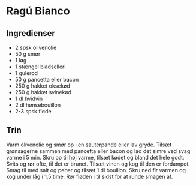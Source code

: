 # Ragú Bianco

## Ingredienser
- 2 spsk olivenolie
- 50 g smør
- 1 løg
- 1 stængel bladselleri
- 1 gulerod
- 50 g pancetta eller bacon
- 250 g hakket oksekød
- 250 g hakket svinekød
- 1 dl hvidvin
- 2 dl hønsebouillon
- 2-3 spsk fløde

## Trin
Varm olivenolie og smør op i en sauterpande eller lav gryde. Tilsæt grønsagerne sammen med pancetta eller bacon og lad det simre ved svag varme i 5 min. Skru op til høj varme, tilsæt kødet og bland det hele godt. Svits og rør ofte, til det er brunet. Tilsæt vinen og kog til den er fordampet. Smag til med salt og peber og tilsæt 1 dl bouillon. Skru ned flr varmen og kog under låg i 1,5 time. Rør fløden i til sidst for at runde smagen af. 